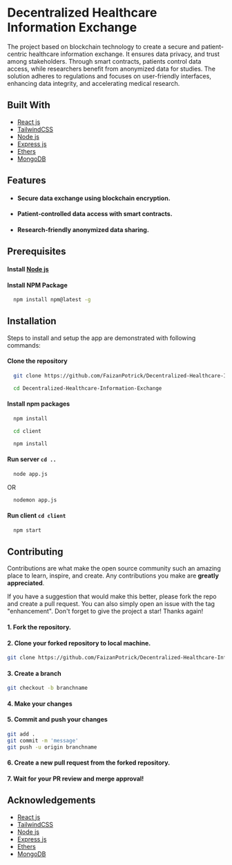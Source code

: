 # Decentralized Healthcare Information Exchange

The project based on blockchain technology to create a secure and patient-centric healthcare information exchange. It ensures data privacy, and trust among stakeholders. Through smart contracts, patients control data access, while researchers benefit from anonymized data for studies. The solution adheres to regulations and focuses on user-friendly interfaces, enhancing data integrity, and accelerating medical research.


## Built With

- [React js](https://react.dev/)
- [TailwindCSS](https://tailwindcss.com/)
- [Node js](https://nodejs.org/en/)
- [Express js](https://www.expressjs.com/)
- [Ethers](https://docs.ethers.org/v5/)
- [MongoDB](https://www.mongodb.com/)


## Features

- #### Secure data exchange using blockchain encryption.
- #### Patient-controlled data access with smart contracts.
- #### Research-friendly anonymized data sharing.


## Prerequisites

#### Install [Node js](https://nodejs.org/en/)
#### Install NPM Package
```bash
  npm install npm@latest -g
```


## Installation

Steps to install and setup the app are demonstrated with following commands:

#### Clone the repository
```bash
  git clone https://github.com/FaizanPotrick/Decentralized-Healthcare-Information-Exchange.git
```
```bash
  cd Decentralized-Healthcare-Information-Exchange
```
 
#### Install npm packages
```bash
  npm install
```
```bash
  cd client
```
```bash
  npm install
```

#### Run server `cd ..` 
```bash
  node app.js
```
 OR

```bash
  nodemon app.js
```

#### Run client `cd client`
```bash
  npm start
```

## Contributing


Contributions are what make the open source community such an amazing place to learn, inspire, and create. Any contributions you make are **greatly appreciated**.

If you have a suggestion that would make this better, please fork the repo and create a pull request. You can also simply open an issue with the tag "enhancement".
Don't forget to give the project a star! Thanks again!

#### 1. Fork the repository.
#### 2. Clone your forked repository to local machine.
```bash
git clone https://github.com/FaizanPotrick/Decentralized-Healthcare-Information-Exchange.git
```
#### 3. Create a branch 
```bash
git checkout -b branchname
```
#### 4. Make your changes

#### 5. Commit and push your changes
```bash
git add . 
git commit -m 'message'
git push -u origin branchname
```
#### 6. Create a new pull request from the forked repository.

#### 7. Wait for your PR review and merge approval!

## Acknowledgements


- [React js](https://react.dev/)
- [TailwindCSS](https://tailwindcss.com/)
- [Node js](https://nodejs.org/en/)
- [Express js](https://www.expressjs.com/)
- [Ethers](https://docs.ethers.org/v5/)
- [MongoDB](https://www.mongodb.com/)

